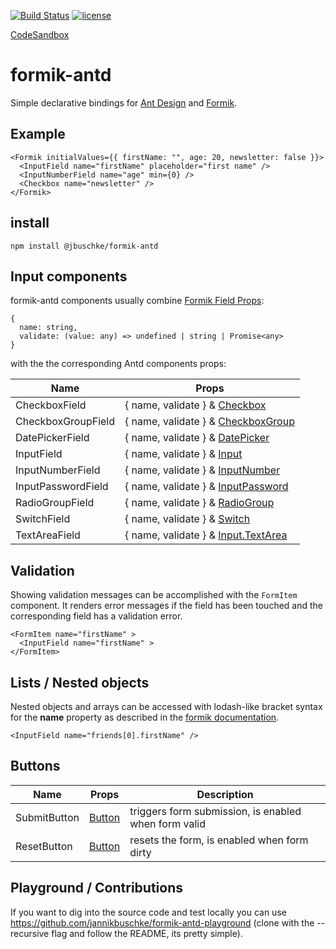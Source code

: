 [![Build Status](https://dev.azure.com/jannikb/glue/_apis/build/status/jannikb%20formik-antd?branchName=master)](https://dev.azure.com/jannikb/glue/_build/latest?definitionId=4?branchName=master)
[![license](https://badgen.now.sh/badge/license/MIT)](./LICENSE)

[CodeSandbox](https://codesandbox.io/s/oko82yzn6)

# formik-antd

Simple declarative bindings for [Ant Design](https://ant.design/docs/react/introduce) and [Formik](https://github.com/jaredpalmer/formik).

## Example

```
<Formik initialValues={{ firstName: "", age: 20, newsletter: false }}>
  <InputField name="firstName" placeholder="first name" />
  <InputNumberField name="age" min={0} />
  <Checkbox name="newsletter" />
</Formik>
```

## install

`npm install @jbuschke/formik-antd`

## Input components

formik-antd components usually combine [Formik Field Props](https://jaredpalmer.com/formik/docs/api/field#reference):

```
{
  name: string,
  validate: (value: any) => undefined | string | Promise<any>
}
```

with the the corresponding Antd components props:

| Name               | Props                                                                                                      |
| ------------------ | ---------------------------------------------------------------------------------------------------------- |
| CheckboxField      | { name, validate } & [Checkbox](https://ant.design/components/checkbox/)                                   |
| CheckboxGroupField | { name, validate } & [CheckboxGroup](https://ant.design/components/checkbox/#Checkbox-Group)               |
| DatePickerField    | { name, validate } & [DatePicker](https://ant.design/components/date-picker/)                              |
| InputField         | { name, validate } & [Input](https://ant.design/components/input/)                                         |
| InputNumberField   | { name, validate } & [InputNumber](https://ant.design/components/input-number/)                            |
| InputPasswordField | { name, validate } & [InputPassword](https://ant.design/components/input/)                                 |
| RadioGroupField    | { name, validate } & [RadioGroup](https://ant.design/components/radio/#RadioGroup)                         |
| SwitchField        | { name, validate } & [Switch](https://ant.design/components/switch/)                                       |
| TextAreaField      | { name, validate } & [Input.TextArea](https://ant.design/components/input/#components-input-demo-textarea) |

## Validation

Showing validation messages can be accomplished with the `FormItem` component. It renders error messages if the field has been touched and the corresponding field has a validation error.

```
<FormItem name="firstName" >
  <InputField name="firstName" >
</FormItem>
```

## Lists / Nested objects

Nested objects and arrays can be accessed with lodash-like bracket syntax for the **name** property as described in the [formik documentation](https://jaredpalmer.com/formik/docs/guides/arrays).

```
<InputField name="friends[0].firstName" />
```

## Buttons

| Name         | Props                                           | Description                                          |
| ------------ | ----------------------------------------------- | ---------------------------------------------------- |
| SubmitButton | [Button](https://ant.design/components/button/) | triggers form submission, is enabled when form valid |
| ResetButton  | [Button](https://ant.design/components/button/) | resets the form, is enabled when form dirty          |

## Playground / Contributions

If you want to dig into the source code and test locally you can use https://github.com/jannikbuschke/formik-antd-playground (clone with the --recursive flag and follow the README, its pretty simple).
